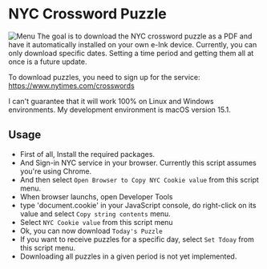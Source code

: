 # NYC Crossword Puzzle

![Menu](https://raw.githubusercontent.com/andrwj/nyc-crossword-puzzle/refs/heads/main/demo.png)
The goal is to download the NYC crossword puzzle as a PDF and have it automatically installed on your own e-Ink device. Currently, you can only download specific dates. Setting a time period and getting them all at once is a future update.

To download puzzles, you need to sign up for the service: https://www.nytimes.com/crosswords

I can't guarantee that it will work 100% on Linux and Windows environments. My development environment is macOS version 15.1.


## Usage
* First of all, Install the required packages.
* And Sign-in NYC service in your browser. Currently this script assumes you're using Chrome.
* And then select `Open Browser to Copy NYC Cookie value` from this script menu.
* When browser launchs, open Developer Tools
* type 'document.cookie' in your JavaScript console, do right-click on its value and select `Copy string contents` menu.
* Select `NYC Cookie value` from this script menu
* Ok, you can now download `Today's Puzzle`
* If you want to receive puzzles for a specific day, select `Set Tdoay` from this script menu.
* Downloading all puzzles in a given period is not yet implemented.





